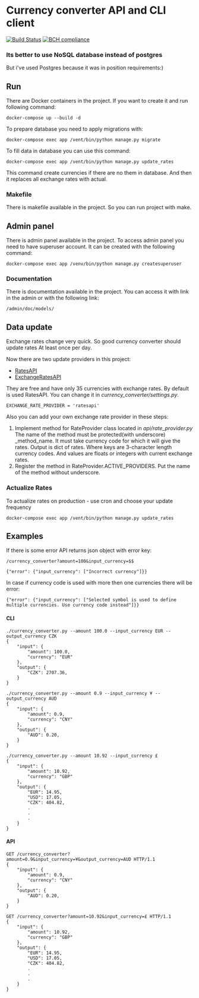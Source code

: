 # Currency converter API and CLI client
[![Build Status](https://travis-ci.org/ApaDoctor/currency_converter.svg?branch=master)](https://travis-ci.org/ApaDoctor/currency_converter) [![BCH compliance](https://bettercodehub.com/edge/badge/ApaDoctor/currency_converter?branch=master)](https://bettercodehub.com/)

### Its better to use NoSQL database instead of postgres
But i've used Postgres because it was in position requirements:)

## Run
There are Docker containers in the project.
If you want to create it and run following command:
```
docker-compose up --build -d
```

To prepare database you need to apply migrations with:
```
docker-compose exec app /vent/bin/python manage.py migrate
```

To fill data in database you can use this command:
```
docker-compose exec app /vent/bin/python manage.py update_rates
```
This command create currencies if there are no them in database.
And then it replaces all exchange rates with actual.

### Makefile
There is makefile available in the project.
So you can run project with make.

## Admin panel
There is admin panel available in the project.
To access admin panel you need to have superuser account.
It can be created with the following command:
```
docker-compose exec app /venv/bin/python manage.py createsuperuser
```

### Documentation
There is documentation available in the project.
You can access it with link in the admin or with the following link:
```
/admin/doc/models/
```

## Data update
Exchange rates change very quick. So good currency converter should update rates
At least once per day.

Now there are two update providers in this project:
- [RatesAPI](http://ratesapi.io)
- [ExchangeRatesAPI](http://api.exchangeratesapi.io)

They are free and have only 35 currencies with exchange rates.
By default is used RatesAPI.
You can change it in *currency_converter/settings.py*.
```
EXCHANGE_RATE_PROVIDER = 'ratesapi'
```

Also you can add your own exchange rate provider in these steps:
1. Implement method for RateProvider class located in *api/rate_provider.py*
   The name of the method must be protected(with underscore) _method_name.
   It must take currency code for which it will give the rates.
   Output is dict of rates.
   Where keys are 3-character length currency codes.
   And values are floats or integers with current exchange rates.
2. Register the method in RateProvider.ACTIVE_PROVIDERS.
   Put the name of the method without underscore.

### Actualize Rates
To actualize rates on production - use cron and choose your update frequency
```
docker-compose exec app /vent/bin/python manage.py update_rates
```

## Examples
If there is some error API returns json object with error key:
```
/currency_converter?amount=100&input_currency=$$

{"error": {"input_currency": ["Incorrect currency"]}}
```

In case if currency code is used with more then one currencies there will be error:
```
{"error": {"input_currency": ["Selected symbol is used to define multiple currencies. Use currency code instead"]}}
```


#### CLI
```
./currency_converter.py --amount 100.0 --input_currency EUR --output_currency CZK
{   
    "input": {
        "amount": 100.0,
        "currency": "EUR"
    },
    "output": {
        "CZK": 2707.36, 
    }
}
```
```
./currency_converter.py --amount 0.9 --input_currency ¥ --output_currency AUD
{   
    "input": {
        "amount": 0.9,
        "currency": "CNY"
    },
    "output": {
        "AUD": 0.20, 
    }
}
```
```
./currency_converter.py --amount 10.92 --input_currency £ 
{
    "input": {
        "amount": 10.92,
        "currency": "GBP"
    },
    "output": {
        "EUR": 14.95,
        "USD": 17.05,
        "CZK": 404.82,
        .
        .
        .
    }
}
```

#### API
```
GET /currency_converter?amount=0.9&input_currency=¥&output_currency=AUD HTTP/1.1
{   
    "input": {
        "amount": 0.9,
        "currency": "CNY"
    },
    "output": {
        "AUD": 0.20, 
    }
}
```

```
GET /currency_converter?amount=10.92&input_currency=£ HTTP/1.1
{
    "input": {
        "amount": 10.92,
        "currency": "GBP"
    },
    "output": {
        "EUR": 14.95,
        "USD": 17.05,
        "CZK": 404.82,
        .
        .
        .
    }
}
```

